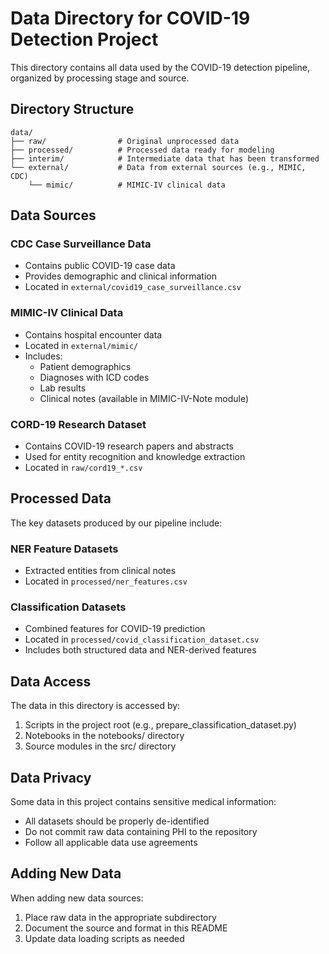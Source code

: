 # Data Directory for COVID-19 Detection Project

This directory contains all data used by the COVID-19 detection pipeline, organized by processing stage and source.

## Directory Structure

```
data/
├── raw/                # Original unprocessed data
├── processed/          # Processed data ready for modeling
├── interim/            # Intermediate data that has been transformed
└── external/           # Data from external sources (e.g., MIMIC, CDC)
    └── mimic/          # MIMIC-IV clinical data
```

## Data Sources

### CDC Case Surveillance Data
- Contains public COVID-19 case data
- Provides demographic and clinical information
- Located in `external/covid19_case_surveillance.csv`

### MIMIC-IV Clinical Data
- Contains hospital encounter data
- Located in `external/mimic/`
- Includes:
  - Patient demographics
  - Diagnoses with ICD codes
  - Lab results
  - Clinical notes (available in MIMIC-IV-Note module)

### CORD-19 Research Dataset
- Contains COVID-19 research papers and abstracts
- Used for entity recognition and knowledge extraction
- Located in `raw/cord19_*.csv`

## Processed Data

The key datasets produced by our pipeline include:

### NER Feature Datasets
- Extracted entities from clinical notes
- Located in `processed/ner_features.csv`

### Classification Datasets
- Combined features for COVID-19 prediction
- Located in `processed/covid_classification_dataset.csv`
- Includes both structured data and NER-derived features

## Data Access

The data in this directory is accessed by:
1. Scripts in the project root (e.g., prepare_classification_dataset.py)
2. Notebooks in the notebooks/ directory
3. Source modules in the src/ directory 

## Data Privacy

Some data in this project contains sensitive medical information:
- All datasets should be properly de-identified
- Do not commit raw data containing PHI to the repository
- Follow all applicable data use agreements

## Adding New Data

When adding new data sources:
1. Place raw data in the appropriate subdirectory
2. Document the source and format in this README
3. Update data loading scripts as needed